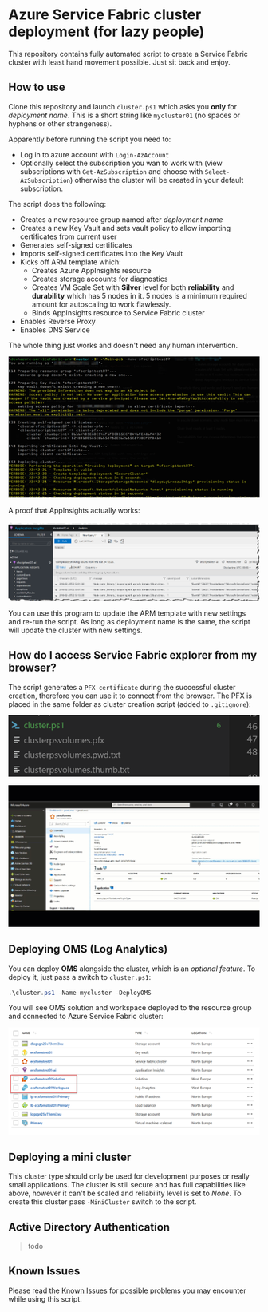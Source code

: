 # Azure Service Fabric cluster deployment (for lazy people)

This repository contains fully automated script to create a Service Fabric cluster with least hand movement possible. Just sit back and enjoy.

## How to use

Clone this repository and launch `cluster.ps1` which asks you **only** for *deployment name*. This is a short string like `mycluster01` (no spaces or hyphens or other strangeness).

Apparently before running the script you need to:
- Log in to azure account with `Login-AzAccount`
- Optionally select the subscription you wan to work with (view subscriptions with `Get-AzSubscription` and choose with `Select-AzSubscription`) otherwise the cluster will be created in your default subscription.

The script does the following:

- Creates a new resource group named after *deployment name*
- Creates a new Key Vault and sets vault policy to allow importing certificates from current user
- Generates self-signed certificates
- Imports self-signed certificates into the Key Vault
- Kicks off ARM template which:
  - Creates Azure AppInsights resource
  - Creates storage accounts for diagnostics
  - Creates VM Scale Set with **Silver** level for both **reliability** and **durability** which has 5 nodes in it. 5 nodes is a minimum required amount for autoscaling to work flawlessly.
  - Binds AppInsights resource to Service Fabric cluster
- Enables Reverse Proxy
- Enables DNS Service

The whole thing just works and doesn't need any human intervention.

![](images/console-static.png)

A proof that AppInsights actually works:

![](images/appinsights.png)

You can use this program to update the ARM template with new settings and re-run the script. As long as deployment name is the same, the script will update the cluster with new settings.

## How do I access Service Fabric explorer from my browser?

The script generates a `PFX certificate` during the successful cluster creation, therefore you can use it to connect from the browser. The PFX is placed in the same folder as cluster creation script (added to `.gitignore`):

![](images/2019-06-12-13-38-37.png)

![](images/cert.gif)


## Deploying OMS (Log Analytics)

You can deploy **OMS** alongside the cluster, which is an *optional feature*. To deploy it, just pass a switch to `cluster.ps1`:

```powershell
.\cluster.ps1 -Name mycluster -DeployOMS
```

You will see OMS solution and workspace deployed to the resource group and connected to Azure Service Fabric cluster:

![](images/oms.png)

## Deploying a mini cluster

This cluster type should only be used for development purposes or really small applications. The cluster is still secure and has full capabilities like above, however it can't be scaled and reliability level is set to *None*. To create this cluster pass `-MiniCluster` switch to the script.

## Active Directory Authentication

> todo

## Known Issues

Please read the [Known Issues](knownissues.md) for possible problems you may encounter while using this script.